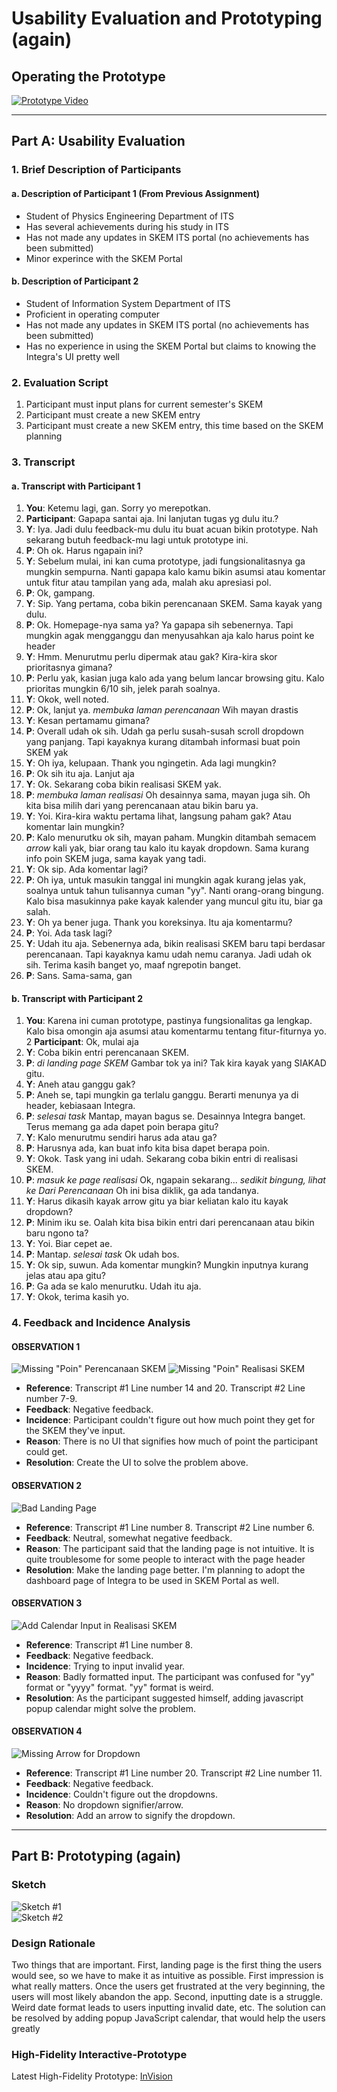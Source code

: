 # Usability Evaluation and Prototyping (again)
## Operating the Prototype
[![Prototype Video](img/thumbnail.png)](https://streamable.com/a2v18)

---

## Part A: Usability Evaluation
### 1. Brief Description of Participants
#### a. Description of Participant 1 (From Previous Assignment)
 - Student of Physics Engineering Department of ITS  
 - Has several achievements during his study in ITS
 - Has not made any updates in SKEM ITS portal (no achievements has been submitted)  
 - Minor experince with the SKEM Portal

#### b. Description of Participant 2
 - Student of Information System Department of ITS  
 - Proficient in operating computer
 - Has not made any updates in SKEM ITS portal (no achievements has been submitted)  
 - Has no experience in using the SKEM Portal but claims to knowing the Integra's UI pretty well  

### 2. Evaluation Script
1. Participant must input plans for current semester's SKEM  
2. Participant must create a new SKEM entry  
3. Participant must create a new SKEM entry, this time based on the SKEM planning   

### 3. Transcript
#### a. Transcript with Participant 1
 1. **You**: Ketemu lagi, gan. Sorry yo merepotkan.  
 2. **Participant**: Gapapa santai aja. Ini lanjutan tugas yg dulu itu.?
 3. **Y**: Iya. Jadi dulu feedback-mu dulu itu buat acuan bikin prototype. Nah sekarang butuh feedback-mu lagi untuk prototype ini.
 4. **P**: Oh ok. Harus ngapain ini?
 5. **Y**: Sebelum mulai, ini kan cuma prototype, jadi fungsionalitasnya ga mungkin sempurna. Nanti gapapa kalo kamu bikin asumsi atau komentar untuk fitur atau tampilan yang ada, malah aku apresiasi pol.
 6. **P**: Ok, gampang.
 7. **Y**: Sip. Yang pertama, coba bikin perencanaan SKEM. Sama kayak yang dulu.
 8. **P**: Ok. Homepage-nya sama ya? Ya gapapa sih sebenernya. Tapi mungkin agak mengganggu dan menyusahkan aja kalo harus point ke header
 9. **Y**: Hmm. Menurutmu perlu dipermak atau gak? Kira-kira skor prioritasnya gimana?
 10. **P**: Perlu yak, kasian juga kalo ada yang belum lancar browsing gitu. Kalo prioritas mungkin 6/10 sih, jelek parah soalnya.
 11. **Y**: Okok, well noted.
 12. **P**: Ok, lanjut ya. *membuka laman perencanaan* Wih mayan drastis
 13. **Y**: Kesan pertamamu gimana?
 14. **P**: Overall udah ok sih. Udah ga perlu susah-susah scroll dropdown yang panjang. Tapi kayaknya kurang ditambah informasi buat poin SKEM yak
 15. **Y**: Oh iya, kelupaan. Thank you ngingetin. Ada lagi mungkin?
 16. **P**: Ok sih itu aja. Lanjut aja
 17. **Y**: Ok. Sekarang coba bikin realisasi SKEM yak.
 18. **P**: *membuka laman realisasi* Oh desainnya sama, mayan juga sih. Oh kita bisa milih dari yang perencanaan atau bikin baru ya.
 19. **Y**: Yoi. Kira-kira waktu pertama lihat, langsung paham gak? Atau komentar lain mungkin?
 20. **P**: Kalo menurutku ok sih, mayan paham. Mungkin ditambah semacem *arrow* kali yak, biar orang tau kalo itu kayak dropdown. Sama kurang info poin SKEM juga, sama kayak yang tadi.
 21. **Y**: Ok sip. Ada komentar lagi?
 22. **P**: Oh iya, untuk masukin tanggal ini mungkin agak kurang jelas yak, soalnya untuk tahun tulisannya cuman "yy". Nanti orang-orang bingung. Kalo bisa masukinnya pake kayak kalender yang muncul gitu itu, biar ga salah.
 23. **Y**: Oh ya bener juga. Thank you koreksinya. Itu aja komentarmu?
 24. **P**: Yoi. Ada task lagi?
 25. **Y**: Udah itu aja. Sebenernya ada, bikin realisasi SKEM baru tapi berdasar perencanaan. Tapi kayaknya kamu udah nemu caranya. Jadi udah ok sih. Terima kasih banget yo, maaf ngrepotin banget.
 26. **P**: Sans. Sama-sama, gan
 
#### b. Transcript with Participant 2
 1. **You**: Karena ini cuman prototype, pastinya fungsionalitas ga lengkap. Kalo bisa omongin aja asumsi atau komentarmu tentang fitur-fiturnya yo.
 2  **Participant**: Ok, mulai aja
 3. **Y**: Coba bikin entri perencanaan SKEM.
 4. **P**: *di landing page SKEM* Gambar tok ya ini? Tak kira kayak yang SIAKAD gitu.
 5. **Y**: Aneh atau ganggu gak?
 6. **P**: Aneh se, tapi mungkin ga terlalu ganggu. Berarti menunya ya di header, kebiasaan Integra.
 7. **P**: *selesai task* Mantap, mayan bagus se. Desainnya Integra banget. Terus memang ga ada dapet poin berapa gitu?
 8. **Y**: Kalo menurutmu sendiri harus ada atau ga?
 9. **P**: Harusnya ada, kan buat info kita bisa dapet berapa poin.
 10. **Y**: Okok. Task yang ini udah. Sekarang coba bikin entri di realisasi SKEM.
 11. **P**: *masuk ke page realisasi* Ok, ngapain sekarang... *sedikit bingung, lihat ke Dari Perencanaan* Oh ini bisa diklik, ga ada tandanya.
 12. **Y**: Harus dikasih kayak arrow gitu ya biar keliatan kalo itu kayak dropdown?
 13. **P**: Minim iku se. Oalah kita bisa bikin entri dari perencanaan atau bikin baru ngono ta?
 14. **Y**: Yoi. Biar cepet ae.
 15. **P**: Mantap. *selesai task* Ok udah bos.
 16. **Y**: Ok sip, suwun. Ada komentar mungkin? Mungkin inputnya kurang jelas atau apa gitu?
 17. **P**: Ga ada se kalo menurutku. Udah itu aja.
 18. **Y**: Okok, terima kasih yo.

### 4. Feedback and Incidence Analysis
#### OBSERVATION 1
![Missing "Poin" Perencanaan SKEM](img/obs1_1.png)
![Missing "Poin" Realisasi SKEM](img/obs1_2.png)

 - **Reference**: Transcript #1 Line number 14 and 20. Transcript #2 Line number 7-9.  
 - **Feedback**: Negative feedback.  
 - **Incidence**: Participant couldn't figure out how much point they get for the SKEM they've input.  
 - **Reason**: There is no UI that signifies how much of point the participant could get.
 - **Resolution**: Create the UI to solve the problem above.  
 
#### OBSERVATION 2
![Bad Landing Page](img/obs2.png)

 - **Reference**: Transcript #1 Line number 8. Transcript #2 Line number 6.  
 - **Feedback**: Neutral, somewhat negative feedback.  
 - **Reason**: The participant said that the landing page is not intuitive. It is quite troublesome for some people to interact with the page header
 - **Resolution**: Make the landing page better. I'm planning to adopt the dashboard page of Integra to be used in SKEM Portal as well.  
 
#### OBSERVATION 3
![Add Calendar Input in Realisasi SKEM](img/obs3.png)

 - **Reference**: Transcript #1 Line number 8.  
 - **Feedback**: Negative feedback.  
 - **Incidence**: Trying to input invalid year.  
 - **Reason**: Badly formatted input. The participant was confused for "yy" format or "yyyy" format. "yy" format is weird.  
 - **Resolution**: As the participant suggested himself, adding javascript popup calendar might solve the problem.  
 
 #### OBSERVATION 4
![Missing Arrow for Dropdown](img/obs4.png)

 - **Reference**: Transcript #1 Line number 20. Transcript #2 Line number 11.  
 - **Feedback**: Negative feedback.  
 - **Incidence**: Couldn't figure out the dropdowns.  
 - **Reason**: No dropdown signifier/arrow.  
 - **Resolution**: Add an arrow to signify the dropdown.  
 
 ---

## Part B: Prototyping (again)
### Sketch
![Sketch #1](img/sketch1.jpg)  
![Sketch #2](img/sketch2.jpg)  

### Design Rationale
Two things that are important. First, landing page is the first thing the users would see, so we have to make it as intuitive as possible. First impression is what really matters. Once the users get frustrated at the very beginning, the users will most likely abandon the app. Second, inputting date is a struggle. Weird date format leads to users inputting invalid date, etc. The solution can be resolved by adding popup JavaScript calendar, that would help the users greatly

### High-Fidelity Interactive-Prototype
Latest High-Fidelity Prototype: [InVision](https://projects.invisionapp.com/share/RXRR0WT5T69)  
